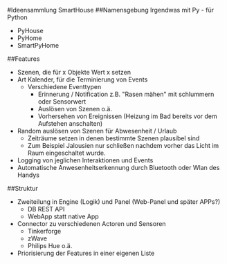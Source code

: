 #Ideensammlung SmartHouse
##Namensgebung
Irgendwas mit Py - für Python
- PyHouse
- PyHome
- SmartPyHome

##Features
- Szenen, die für x Objekte Wert x setzen
- Art Kalender, für die Terminierung von Events
	* Verschiedene Eventtypen
		* Erinnerung / Notification z.B. "Rasen mähen" mit schlummern oder Sensorwert
		* Auslösen von Szenen o.ä.
		* Vorhersehen von Ereignissen (Heizung im Bad bereits vor dem Aufstehen anschalten)
- Random auslösen von Szenen für Abwesenheit / Urlaub
	* Zeiträume setzen in denen bestimmte Szenen plausibel sind
	* Zum Beispiel Jalousien nur schließen nachdem vorher das Licht im Raum eingeschaltet wurde.
- Logging von jeglichen Interaktionen und Events
- Automatische Anwesenheitserkennung durch Bluetooth oder Wlan des Handys

##Struktur
- Zweiteilung in Engine (Logik) und Panel (Web-Panel und später APPs?)
	* DB REST API
	* WebApp statt native App
- Connector zu verschiedenen Actoren und Sensoren
	* Tinkerforge
	* zWave
	* Philips Hue o.ä.
- Priorisierung der Features in einer eigenen Liste